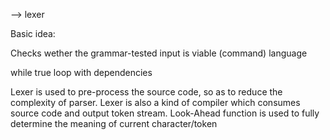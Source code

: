 -->				lexer

Basic idea:

Checks wether the grammar-tested input is viable (command) language

while true loop with dependencies

Lexer is used to pre-process the source code, so as to reduce the complexity of parser.
Lexer is also a kind of compiler which consumes source code and output token stream.
Look-Ahead function is used to fully determine the meaning of current character/token